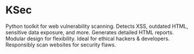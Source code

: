 # KSec
 Python toolkit for web vulnerability scanning. Detects XSS, outdated HTML, sensitive data exposure, and more. Generates detailed HTML reports. Modular design for flexibility. Ideal for ethical hackers & developers. Responsibly scan websites for security flaws.
